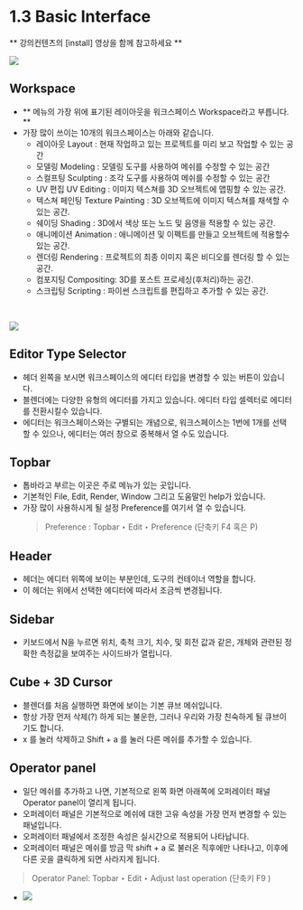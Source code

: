 # 1.3 Basic Interface

** 강의컨텐츠의 [install] 영상을 함께 참고하세요  **

<image src="https://github.com/onmind/ob/blob/main/Image/Interface_object%20mode.png?raw=true" with="400" hight="300">

## Workspace
- ** 메뉴의 가장 위에 표기된 레이아웃을 워크스페이스 Workspace라고 부릅니다.  **
- 가장 많이 쓰이는 10개의 워크스페이스는 아래와 같습니다. 
	-   레이아웃 Layout :  현재 작업하고 있는 프로젝트를 미리 보고 작업할 수 있는 공간
	-   모델링 Modeling : 모델링 도구를 사용하여 메쉬를 수정할 수 있는 공간
	-   스컬프팅 Sculpting : 조각 도구를 사용하여 메쉬를 수정할 수 있는 공간
	-   UV 편집 UV Editing : 이미지 텍스쳐를 3D 오브젝트에 맵핑할 수 있는 공간. 
	-   텍스쳐 페인팅 Texture Painting : 3D 오브젝트에 이미지 텍스쳐를 채색할 수 있는 공간.
	-   쉐이딩 Shading : 3D에서 색상 또는 노드 및 음영을 적용할 수 있는 공간. 
	-   애니메이션 Animation :  애니메이션 및 이펙트를 만들고 오브젝트에 적용할수 있는 공간. 
	-   렌더링 Rendering : 프로젝트의 최종 이미지 혹은 비디오를 렌더링 할 수 있는 공간.  
	-   컴포지팅 Compositing: 3D를 포스트 프로세싱(후처리)하는 공간.  
	-   스크립팅 Scripting : 파이썬 스크립트를 편집하고 추가할 수 있는 공간.  

&nbsp;

<image src="https://github.com/onmind/ob/blob/main/Image/Interface_editor%20type%20selector.png?raw=true" with="400" hight="300">

## Editor Type Selector 
- 헤더 왼쪽을 보시면 워크스페이스의 에디터 타입을 변경할 수 있는 버튼이 있습니다. 
-  블렌더에는 다양한 유형의 에디터를 가지고 있습니다. 에디터 타입 셀렉터로 에디터를 전환시킬수 있습니다. 
- 에디터는 워크스페이스와는 구별되는 개념으로, 워크스페이스는 1번에 1개를 선택할 수 있으나, 에디터는 여러 창으로 중복해서 열 수도 있습니다. 

## Topbar 
- 톱바라고 부르는 이곳은 주로 메뉴가 있는 곳입니다. 
- 기본적인 File, Edit, Render, Window 그리고 도움말인 help가 있습니다. 
- 가장 많이 사용하시게 될 설정 Preference를 여기서 열 수 있습니다. 
	> Preference : Topbar ‣ Edit ‣ Preference (단축키 F4 혹은 P)

## Header 
- 헤더는 에디터 위쪽에 보이는 부분인데, 도구의 컨테이너 역할을 합니다. 
- 이 헤더는 위에서 선택한 에디터에 따라서 조금씩 변경됩니다. 

## Sidebar 
- 키보드에서 N을 누르면 위치, 축척 크기, 치수, 및 회전 값과 같은, 개체와 관련된 정확한 측정값을 보여주는 사이드바가 열립니다. 

## Cube + 3D Cursor 
- 블렌더를 처음 실행하면 화면에 보이는 기본 큐브 메쉬입니다. 
- 항상 가장 먼저 삭제(?) 하게 되는 불운한, 그러나 우리와 가장 친숙하게 될 큐브이기도 합니다.
- x 를 눌러 삭제하고 Shift + a 를 눌러 다른 메쉬를 추가할 수 있습니다. 

## Operator panel
- 일단 메쉬를 추가하고 나면, 기본적으로 왼쪽 화면 아래쪽에 오퍼레이터 패널 Operator panel이 열리게 됩니다. 
- 오퍼레이터 패널은 기본적으로 메쉬에 대한 고유 속성을 가장 먼저 변경할 수 있는 패널입니다.
- 오퍼레이터 패널에서 조정한 속성은 실시간으로 적용되어 나타납니다.
-  오퍼레이터 패널은 메쉬를 방금 막 shift + a 로 불러온 직후에만 나타나고, 이후에 다른 곳을 클릭하게 되면 사라지게 됩니다. 
> Operator Panel: Topbar ‣ Edit ‣ Adjust last operation (단축키 F9 )
- <image src="https://github.com/onmind/ob/blob/main/Image/Interface_operator%20panel.png?raw=true" with="400" hight="300">

